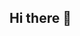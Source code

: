 ## Hi there 👋

<!--
**fabiwood/fabiwood** is a ✨ _special_ ✨ repository because its `README.md` (this file) appears on your GitHub profile.

### Boas vindas ao meu prefil :Blue_Heart

meu nome é fabiano gonçalves rocha
- Estou estudando na Alura
- Estou me desenvolvendo na Linguagem JavaScript
- Ultizo esse espaço para minha organização e compartilhamento dos meu projetos desenvolvidas
![porfavor me ajuda] (https://www.google.com/url?sa=i&url=https%3A%2F%2Fgifer.com%2Fpt%2FX2ms&psig=AOvVaw1-phJ2NtAq-DvEcj5953Sn&ust=1716594562176000&source=images&cd=vfe&opi=89978449&ved=0CA8QjRxqFwoTCLiOg5v7pIYDFQAAAAAdAAAAABAE)
- Estou estudando na [alura] (https://alura.com.br)
-->
